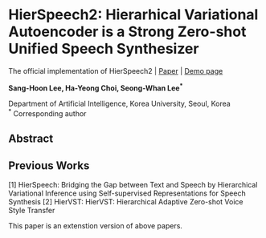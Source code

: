 # HierSpeech2: Hierarhical Variational Autoencoder is a Strong Zero-shot Unified Speech Synthesizer 
The official implementation of HierSpeech2 | [Paper]() | [Demo page]()

**Sang-Hoon Lee, Ha-Yeong Choi, Seong-Whan Lee<sup>*</sup>**

Department of Artificial Intelligence, Korea University, Seoul, Korea  
<sup>*</sup> Corresponding author

## Abstract


## Previous Works
[1] HierSpeech: Bridging the Gap between Text and Speech by Hierarchical Variational Inference using Self-supervised Representations for Speech Synthesis
[2] HierVST: HierVST: Hierarchical Adaptive Zero-shot Voice Style Transfer

This paper is an extenstion version of above papers.
